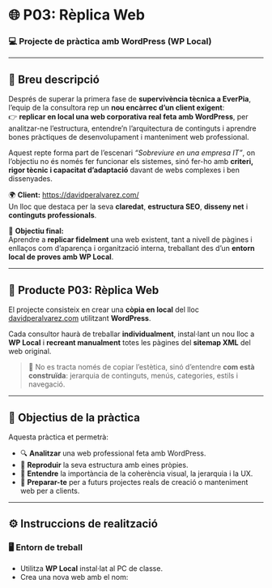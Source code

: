 # 🌐 P03: Rèplica Web  
### 💻 Projecte de pràctica amb WordPress (WP Local)

---

## 📝 Breu descripció

Després de superar la primera fase de **supervivència tècnica a EverPia**, l’equip de la consultora rep un **nou encàrrec d’un client exigent**:  
👉 **replicar en local una web corporativa real feta amb WordPress**, per analitzar-ne l’estructura, entendre’n l’arquitectura de continguts i aprendre bones pràctiques de desenvolupament i manteniment web professional.  

Aquest repte forma part de l’escenari *“Sobreviure en una empresa IT”*, on l’objectiu no és només fer funcionar els sistemes, sinó fer-ho amb **criteri, rigor tècnic i capacitat d’adaptació** davant de webs complexes i ben dissenyades.  

🌍 **Client:** https://davidperalvarez.com/  
Un lloc que destaca per la seva **claredat**, **estructura SEO**, **disseny net** i **continguts professionals**.  

🎯 **Objectiu final:**  
Aprendre a **replicar fidelment** una web existent, tant a nivell de pàgines i enllaços com d’aparença i organització interna, treballant des d’un **entorn local de proves amb WP Local**.

---

## 🧩 Producte P03: Rèplica Web

El projecte consisteix en crear una **còpia en local** del lloc [davidperalvarez.com](https://davidperalvarez.com) utilitzant **WordPress**.

Cada consultor haurà de treballar **individualment**, instal·lant un nou lloc a **WP Local** i **recreant manualment** totes les pàgines del **sitemap XML** del web original.

> 🧠 No es tracta només de copiar l’estètica, sinó d’entendre **com està construïda**: jerarquia de continguts, menús, categories, estils i navegació.

---

## 🎯 Objectius de la pràctica

Aquesta pràctica et permetrà:

- 🔍 **Analitzar** una web professional feta amb WordPress.  
- 🧱 **Reproduir** la seva estructura amb eines pròpies.  
- 🎨 **Entendre** la importància de la coherència visual, la jerarquia i la UX.  
- 🚀 **Preparar-te** per a futurs projectes reals de creació o manteniment web per a clients.

---

## ⚙️ Instruccions de realització

### 🖥️ Entorn de treball

- Utilitza **WP Local** instal·lat al PC de classe.  
- Crea una nova web amb el nom:

